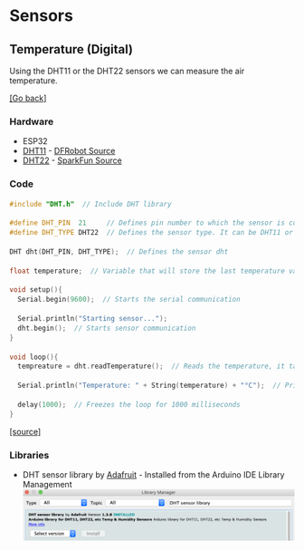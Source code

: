 # Sensors
## Temperature (Digital)
Using the DHT11 or the DHT22 sensors we can measure the air temperature.

[[Go back]](/sensors)

### Hardware
* ESP32
* [DHT11](docs/datasheet_dht11.pdf) - [DFRobot Source](https://image.dfrobot.com/image/data/KIT0003/DHT11%20datasheet.pdf)
* [DHT22](docs/datasheet_dht22.pdf) - [SparkFun Source](https://www.sparkfun.com/datasheets/Sensors/Temperature/DHT22.pdf)

### Code
```cpp
#include "DHT.h"  // Include DHT library

#define DHT_PIN  21     // Defines pin number to which the sensor is connected 
#define DHT_TYPE DHT22  // Defines the sensor type. It can be DHT11 or DHT22

DHT dht(DHT_PIN, DHT_TYPE);  // Defines the sensor dht

float temperature;  // Variable that will store the last temperature value

void setup(){
  Serial.begin(9600);  // Starts the serial communication

  Serial.println("Starting sensor...");
  dht.begin();  // Starts sensor communication
}

void loop(){
  tempreature = dht.readTemperature();  // Reads the temperature, it takes about 250 milliseconds
  
  Serial.println("Temperature: " + String(temperature) + "°C");  // Prints in a new line the result
  
  delay(1000);  // Freezes the loop for 1000 milliseconds
}
```
[[source]](temperature_digital.ino)

### Libraries
* DHT sensor library by [Adafruit](https://www.adafruit.com/) - Installed from the Arduino IDE Library Management
![dht_library](docs/dht_installation.png)